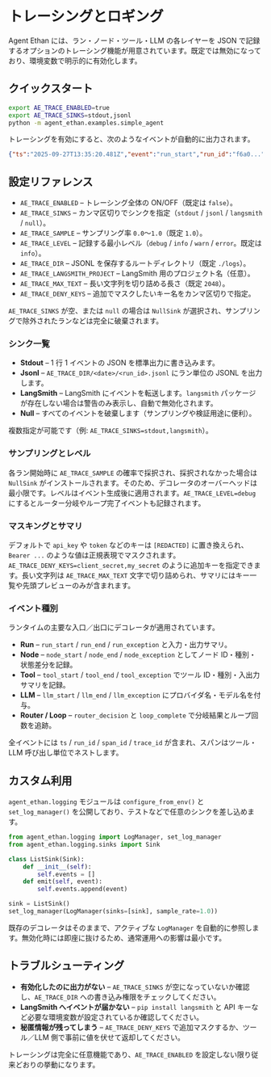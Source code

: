 # トレーシングとロギング

Agent Ethan には、ラン・ノード・ツール・LLM の各レイヤーを JSON で記録するオプションのトレーシング機能が用意されています。既定では無効になっており、環境変数で明示的に有効化します。

## クイックスタート

```bash
export AE_TRACE_ENABLED=true
export AE_TRACE_SINKS=stdout,jsonl
python -m agent_ethan.examples.simple_agent
```

トレーシングを有効にすると、次のようなイベントが自動的に出力されます。

```json
{"ts":"2025-09-27T13:35:20.481Z","event":"run_start","run_id":"f6a0...","graph":"support_flow","level":"info"}
```

## 設定リファレンス

- `AE_TRACE_ENABLED` – トレーシング全体の ON/OFF（既定は `false`）。
- `AE_TRACE_SINKS` – カンマ区切りでシンクを指定（`stdout` / `jsonl` / `langsmith` / `null`）。
- `AE_TRACE_SAMPLE` – サンプリング率 `0.0`〜`1.0`（既定 `1.0`）。
- `AE_TRACE_LEVEL` – 記録する最小レベル（`debug` / `info` / `warn` / `error`。既定は `info`）。
- `AE_TRACE_DIR` – JSONL を保存するルートディレクトリ（既定 `./logs`）。
- `AE_TRACE_LANGSMITH_PROJECT` – LangSmith 用のプロジェクト名（任意）。
- `AE_TRACE_MAX_TEXT` – 長い文字列を切り詰める長さ（既定 `2048`）。
- `AE_TRACE_DENY_KEYS` – 追加でマスクしたいキー名をカンマ区切りで指定。

`AE_TRACE_SINKS` が空、または `null` の場合は `NullSink` が選択され、サンプリングで除外されたランなどは完全に破棄されます。

### シンク一覧

- **Stdout** – 1 行 1 イベントの JSON を標準出力に書き込みます。
- **Jsonl** – `AE_TRACE_DIR/<date>/<run_id>.jsonl` にラン単位の JSONL を出力します。
- **LangSmith** – LangSmith にイベントを転送します。`langsmith` パッケージが存在しない場合は警告のみ表示し、自動で無効化されます。
- **Null** – すべてのイベントを破棄します（サンプリングや検証用途に便利）。

複数指定が可能です（例: `AE_TRACE_SINKS=stdout,langsmith`）。

### サンプリングとレベル

各ラン開始時に `AE_TRACE_SAMPLE` の確率で採択され、採択されなかった場合は `NullSink` がインストールされます。そのため、デコレータのオーバーヘッドは最小限です。レベルはイベント生成後に適用されます。`AE_TRACE_LEVEL=debug` にするとルーター分岐やループ完了イベントも記録されます。

### マスキングとサマリ

デフォルトで `api_key` や `token` などのキーは `[REDACTED]` に置き換えられ、`Bearer ...` のような値は正規表現でマスクされます。`AE_TRACE_DENY_KEYS=client_secret,my_secret` のように追加キーを指定できます。長い文字列は `AE_TRACE_MAX_TEXT` 文字で切り詰められ、サマリにはキー一覧や先頭プレビューのみが含まれます。

### イベント種別

ランタイムの主要な入口／出口にデコレータが適用されています。

- **Run** – `run_start` / `run_end` / `run_exception` と入力・出力サマリ。
- **Node** – `node_start` / `node_end` / `node_exception` としてノード ID・種別・状態差分を記録。
- **Tool** – `tool_start` / `tool_end` / `tool_exception` でツール ID・種別・入出力サマリを記録。
- **LLM** – `llm_start` / `llm_end` / `llm_exception` にプロバイダ名・モデル名を付与。
- **Router / Loop** – `router_decision` と `loop_complete` で分岐結果とループ回数を追跡。

全イベントには `ts` / `run_id` / `span_id` / `trace_id` が含まれ、スパンはツール・LLM 呼び出し単位でネストします。

## カスタム利用

`agent_ethan.logging` モジュールは `configure_from_env()` と `set_log_manager()` を公開しており、テストなどで任意のシンクを差し込めます。

```python
from agent_ethan.logging import LogManager, set_log_manager
from agent_ethan.logging.sinks import Sink

class ListSink(Sink):
    def __init__(self):
        self.events = []
    def emit(self, event):
        self.events.append(event)

sink = ListSink()
set_log_manager(LogManager(sinks=[sink], sample_rate=1.0))
```

既存のデコレータはそのままで、アクティブな `LogManager` を自動的に参照します。無効化時には即座に抜けるため、通常運用への影響は最小です。

## トラブルシューティング

- **有効化したのに出力がない** – `AE_TRACE_SINKS` が空になっていないか確認し、`AE_TRACE_DIR` への書き込み権限をチェックしてください。
- **LangSmith へイベントが届かない** – `pip install langsmith` と API キーなど必要な環境変数が設定されているか確認してください。
- **秘匿情報が残ってしまう** – `AE_TRACE_DENY_KEYS` で追加マスクするか、ツール／LLM 側で事前に値を伏せて返却してください。

トレーシングは完全に任意機能であり、`AE_TRACE_ENABLED` を設定しない限り従来どおりの挙動になります。
